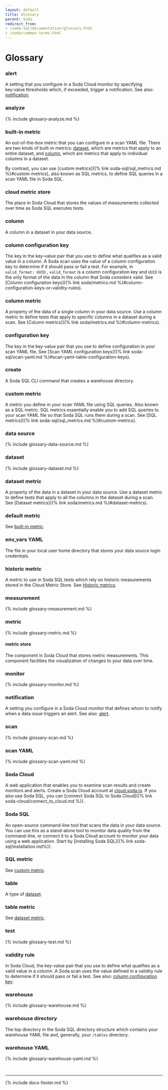 ```yaml
---
layout: default
title: Glossary
parent: Soda
redirect_from: 
- /soda-sql/documentation/glossary.html
- /soda/common-terms.html
---
```


# Glossary
<!--This glossary contains Soda-specific terms only. Do not define industry terminology such as "SQL" or "query".-->

### alert
A setting that you configure in a Soda Cloud monitor by specifying key:value thresholds which, if exceeded, trigger a notification. See also: [notification](#notification).

### analyze
{% include glossary-analyze.md %}

### built-in metric
An out-of-the-box metric that you can configure in a scan YAML file. There are two kinds of built-in metrics: [dataset](#dataset-metric), which are metrics that apply to an entire dataset, and [column](#column-metric), which are metrics that apply to individual columns in a dataset.

By contrast, you can use [custom metrics]({% link soda-sql/sql_metrics.md %}#custom-metrics), also known as SQL metrics, to define SQL queries in a scan YAML file in Soda SQL.

### cloud metric store
The place in Soda Cloud that stores the values of measurements collected over time as Soda SQL executes tests.  

### column
A column in a dataset in your data source.

### column configuration key
The key in the key-value pair that you use to define what qualifies as a valid value in a column. A Soda scan uses the value of a column configuration key to determine if it should pass or fail a test. For example, in `valid_format: UUID` , `valid_format` is a column configuration key and `UUID` is the only format of the data in the column that Soda considers valid. See [Column configuration keys]({% link soda/metrics.md %}#column-configuration-keys-or-validity-rules).

### column metric
A property of the data of a single column in your data source. Use a column metric to define tests that apply to specific columns in a dataset during a scan. See [Column metrics]({% link soda/metrics.md %}#column-metrics).

### configuration key
The key in the key-value pair that you use to define configuration in your scan YAML file. See [Scan YAML configuration keys]({% link soda-sql/scan-yaml.md %}#scan-yaml-table-configuration-keys).

### create
A Soda SQL CLI command that creates a warehouse directory.

### custom metric
A metric you define in your scan YAML file using SQL queries. Also known as a SQL metric. SQL metrics essentially enable you to add SQL queries to your scan YAML file so that Soda SQL runs them during a scan. See [SQL metrics]({% link soda-sql/sql_metrics.md %}#custom-metrics).

### data source
{% include glossary-data-source.md %}

### dataset
{% include glossary-dataset.md %}

### dataset metric
A property of the data in a dataset in your data source. Use a dataset metric to define tests that apply to all the columns in the dataset during a scan. See [Dataset metrics]({% link soda/metrics.md %}#dataset-metrics).

### default metric
See [built-in metric](#built-in-metric).

### env_vars YAML
The file in your local user home directory that stores your data source login credentials.

### historic metric
A metric to use in Soda SQL tests which rely on historic measurements stored in the Cloud Metric Store. See [Historic metrics](#historic-metrics). 

### measurement
{% include glossary-measurement.md %}

### metric
{% include glossary-metric.md %}

#### metric store
The component in Soda Cloud that stores metric measurements. This component facilities the visualization of changes to your data over time.

### monitor
{% include glossary-monitor.md %}

### notification
A setting you configure in a Soda Cloud monitor that defines whom to notify when a data issue triggers an alert. See also: [alert](#alert).

### scan
{% include glossary-scan.md %}

### scan YAML
{% include glossary-scan-yaml.md %}

### Soda Cloud
A web application that enables you to examine scan results and create monitors and alerts. Create a Soda Cloud account at [cloud.soda.io](https://cloud.soda.io/signup). If you also use Soda SQL, you can [connect Soda SQL to Soda Cloud]({% link soda-cloud/connect_to_cloud.md %}).

### Soda SQL
An open-source command-line tool that scans the data in your data source. You can use this as a stand-alone tool to monitor data quality from the command-line, or connect it to a Soda Cloud account to monitor your data using a web application. Start by [installing Soda SQL]({% link soda-sql/installation.md%}).

### SQL metric
See [custom metric](#custom-metric).

### table
A type of [dataset](#dataset). 

### table metric
See [dataset metric](#dataset-metric).

### test
{% include glossary-test.md %}

### validity rule
In Soda Cloud, the key-value pair that you use to define what qualifies as a valid value in a column. A Soda scan uses the value defined in a validity rule to determine if it should pass or fail a test. See also: [column configuration key](#column-configuration-key).

### warehouse
{% include glossary-warehouse.md %}

### warehouse directory
The top directory in the Soda SQL directory structure which contains your warehouse YAML file and, generally, your `/tables` directory.

### warehouse YAML
{% include glossary-warehouse-yaml.md %}


<br />

---
{% include docs-footer.md %}